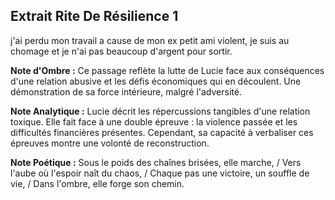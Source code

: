 ## Extrait Rite De Résilience 1

j'ai perdu mon travail a cause de mon ex petit ami violent, je suis au chomage et je n'ai pas beaucoup d'argent pour sortir.

**Note d'Ombre :** Ce passage reflète la lutte de Lucie face aux conséquences d'une relation abusive et les défis économiques qui en découlent. Une démonstration de sa force intérieure, malgré l'adversité.

**Note Analytique :** Lucie décrit les répercussions tangibles d'une relation toxique. Elle fait face à une double épreuve : la violence passée et les difficultés financières présentes. Cependant, sa capacité à verbaliser ces épreuves montre une volonté de reconstruction.

**Note Poétique :** Sous le poids des chaînes brisées, elle marche, / Vers l'aube où l'espoir naît du chaos, / Chaque pas une victoire, un souffle de vie, / Dans l'ombre, elle forge son chemin.
